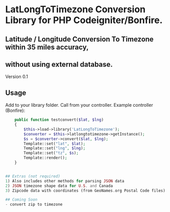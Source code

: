 # LatLongToTimezone Conversion Library for PHP Codeigniter/Bonfire.

## Latitude / Longitude Conversion To Timezone within 35 miles accuracy,
## without using external database.
 
Version 0.1

## Usage

Add to your library folder.
Call from your controller.
Example controller (Bonfire):
```php
	public function testconvert($lat, $lng)
	{
		$this->load->library('LatLongToTimezone');
		$converter = $this->latlongtotimezone->getInstance();
		$s = $converter->convert($lat, $lng);
		Template::set("lat", $lat);
		Template::set("lng", $lng);
		Template::set("tz", $s);
		Template::render();
	}


## Extras (not required)
1) Also includes other methods for parsing JSON data
2) JSON timezone shape data for U.S. and Canada
3) Zipcode data with coordinates (from GeoNames.org Postal Code files)

## Coming Soon
- convert zip to timezone